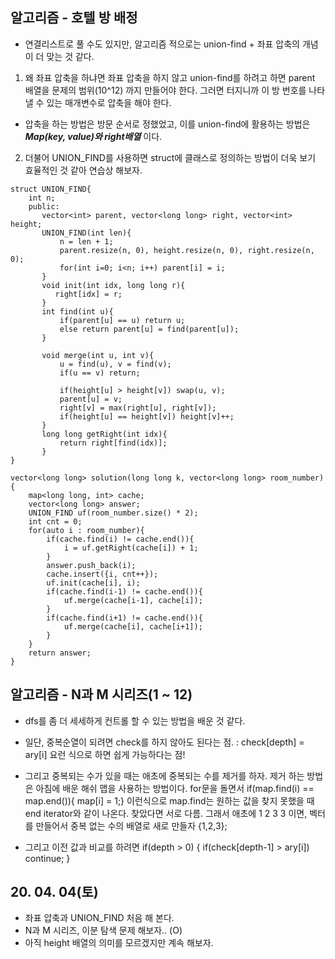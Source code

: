 ## 알고리즘 - 호텔 방 배정
 - 연결리스트로 풀 수도 있지만, 알고리즘 적으로는 union-find + 좌표 압축의 개념이 더 맞는 것 같다.

 1. 왜 좌표 압축을 하냐면 좌표 압축을 하지 않고 union-find를 하려고 하면 parent 배열을 문제의 범위(10^12) 까지 만들어야 한다. 그러면 터지니까 이 방 번호를 나타낼 수 있는 매개변수로 압축을 해야 한다.

 - 압축을 하는 방법은 방문 순서로 정했었고, 이를 union-find에 활용하는 방법은 ***Map(key, value)와 right배열*** 이다.

 2. 더불어 UNION_FIND를 사용하면 struct에 클래스로 정의하는 방법이 더욱 보기 효율적인 것 같아 연습상 해보자.

 ```
 struct UNION_FIND{
     int n;
     public:
        vector<int> parent, vector<long long> right, vector<int> height;
        UNION_FIND(int len){
            n = len + 1;
            parent.resize(n, 0), height.resize(n, 0), right.resize(n, 0);
            for(int i=0; i<n; i++) parent[i] = i;
        }
        void init(int idx, long long r){
           right[idx] = r;     
        }
        int find(int u){
            if(parent[u] == u) return u;
            else return parent[u] = find(parent[u]);
        }

        void merge(int u, int v){
            u = find(u), v = find(v);
            if(u == v) return;

            if(height[u] > height[v]) swap(u, v);
            parent[u] = v;
            right[v] = max(right[u], right[v]);
            if(height[u] == height[v]) height[v]++;
        }
        long long getRight(int idx){
            return right[find(idx)];
        }
 }

 vector<long long> solution(long long k, vector<long long> room_number){
     map<long long, int> cache;
     vector<long long> answer;
     UNION_FIND uf(room_number.size() * 2);
     int cnt = 0;
     for(auto i : room_number){
         if(cache.find(i) != cache.end()){
             i = uf.getRight(cache[i]) + 1;
         }
         answer.push_back(i);
         cache.insert({i, cnt++});
         uf.init(cache[i], i);
         if(cache.find(i-1) != cache.end()){
             uf.merge(cache[i-1], cache[i]);
         }
         if(cache.find(i+1) != cache.end()){
             uf.merge(cache[i], cache[i+1]);
         }
     }
     return answer;
 }
 ```

## 알고리즘 - N과 M 시리즈(1 ~ 12)
 - dfs를 좀 더 세세하게 컨트롤 할 수 있는 방법을 배운 것 같다.
 - 일단, 중복순열이 되려면 check를 하지 않아도 된다는 점.
   : check[depth] = ary[i] 요런 식으로 하면 쉽게 가능하다는 점!

 - 그리고 중복되는 수가 있을 때는 애초에 중복되는 수를 제거를 하자.
    제거 하는 방법은 아침에 배운 해쉬 맵을 사용하는 방법이다.
    for문을 돌면서 if(map.find(i) == map.end()){ map[i] = 1;} 이런식으로
    map.find는 원하는 값을 찾지 못했을 때 end iterator와 같이 나온다. 찾았다면 서로 다름.
    그래서 애초에 1 2 3 3 이면, 벡터를 만들어서 중복 없는 수의 배열로 새로 만들자 {1,2,3};
 
 - 그리고 이전 값과 비교를 하려면 if(depth > 0) { if(check[depth-1] > ary[i]) continue; }

 ## 20. 04. 04(토)
  - 좌표 압축과 UNION_FIND 처음 해 본다.
  - N과 M 시리즈, 이분 탐색 문제 해보자.. (O)
  - 아직 height 배열의 의미를 모르겠지만 계속 해보자.